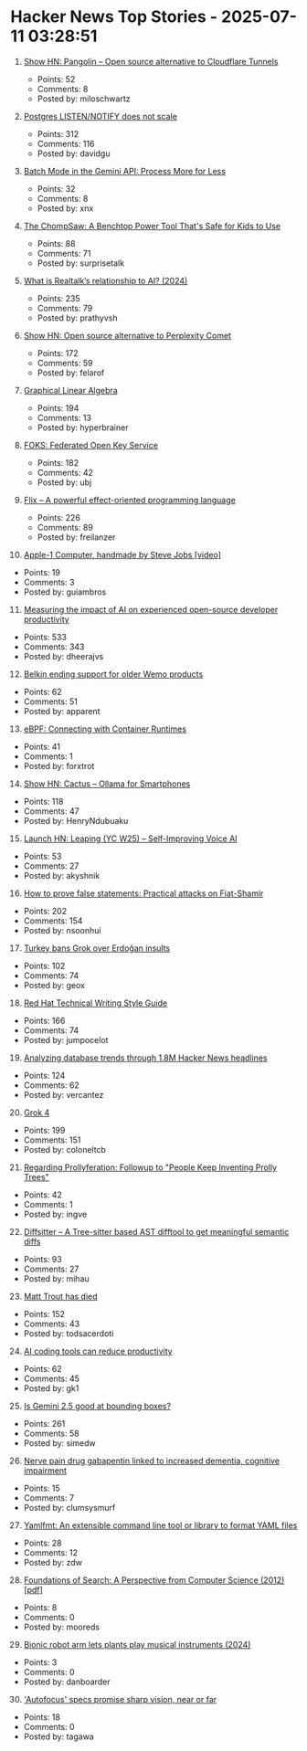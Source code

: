 # Hacker News Top Stories - 2025-07-11 03:28:51

1. [Show HN: Pangolin – Open source alternative to Cloudflare Tunnels](https://github.com/fosrl/pangolin)
   - Points: 52
   - Comments: 8
   - Posted by: miloschwartz

2. [Postgres LISTEN/NOTIFY does not scale](https://www.recall.ai/blog/postgres-listen-notify-does-not-scale)
   - Points: 312
   - Comments: 116
   - Posted by: davidgu

3. [Batch Mode in the Gemini API: Process More for Less](https://developers.googleblog.com/en/scale-your-ai-workloads-batch-mode-gemini-api/)
   - Points: 32
   - Comments: 8
   - Posted by: xnx

4. [The ChompSaw: A Benchtop Power Tool That's Safe for Kids to Use](https://www.core77.com/posts/137602/The-ChompSaw-A-Benchtop-Power-Tool-Thats-Safe-for-Kids-to-Use)
   - Points: 88
   - Comments: 71
   - Posted by: surprisetalk

5. [What is Realtalk’s relationship to AI? (2024)](https://dynamicland.org/2024/FAQ/#What_is_Realtalks_relationship_to_AI)
   - Points: 235
   - Comments: 79
   - Posted by: prathyvsh

6. [Show HN: Open source alternative to Perplexity Comet](https://www.browseros.com/)
   - Points: 172
   - Comments: 59
   - Posted by: felarof

7. [Graphical Linear Algebra](https://graphicallinearalgebra.net/)
   - Points: 194
   - Comments: 13
   - Posted by: hyperbrainer

8. [FOKS: Federated Open Key Service](https://foks.pub/)
   - Points: 182
   - Comments: 42
   - Posted by: ubj

9. [Flix – A powerful effect-oriented programming language](https://flix.dev/)
   - Points: 226
   - Comments: 89
   - Posted by: freilanzer

10. [Apple-1 Computer, handmade by Steve Jobs [video]](https://www.youtube.com/watch?v=XdBKuBhdZwg)
   - Points: 19
   - Comments: 3
   - Posted by: guiambros

11. [Measuring the impact of AI on experienced open-source developer productivity](https://metr.org/blog/2025-07-10-early-2025-ai-experienced-os-dev-study/)
   - Points: 533
   - Comments: 343
   - Posted by: dheerajvs

12. [Belkin ending support for older Wemo products](https://www.belkin.com/support-article/?articleNum=335419)
   - Points: 62
   - Comments: 51
   - Posted by: apparent

13. [eBPF: Connecting with Container Runtimes](https://h0x0er.github.io/blog/2025/06/29/ebpf-connecting-with-container-runtimes/)
   - Points: 41
   - Comments: 1
   - Posted by: forxtrot

14. [Show HN: Cactus – Ollama for Smartphones](undefined)
   - Points: 118
   - Comments: 47
   - Posted by: HenryNdubuaku

15. [Launch HN: Leaping (YC W25) – Self-Improving Voice AI](undefined)
   - Points: 53
   - Comments: 27
   - Posted by: akyshnik

16. [How to prove false statements: Practical attacks on Fiat-Shamir](https://www.quantamagazine.org/computer-scientists-figure-out-how-to-prove-lies-20250709/)
   - Points: 202
   - Comments: 154
   - Posted by: nsoonhui

17. [Turkey bans Grok over Erdoğan insults](https://www.politico.eu/article/turkey-ban-elon-musk-grok-recep-tayyip-erdogan-insult/)
   - Points: 102
   - Comments: 74
   - Posted by: geox

18. [Red Hat Technical Writing Style Guide](https://stylepedia.net/style/)
   - Points: 166
   - Comments: 74
   - Posted by: jumpocelot

19. [Analyzing database trends through 1.8M Hacker News headlines](https://camelai.com/blog/hn-database-hype/)
   - Points: 124
   - Comments: 62
   - Posted by: vercantez

20. [Grok 4](https://simonwillison.net/2025/Jul/10/grok-4/)
   - Points: 199
   - Comments: 151
   - Posted by: coloneltcb

21. [Regarding Prollyferation: Followup to "People Keep Inventing Prolly Trees"](https://www.dolthub.com/blog/2025-07-03-regarding-prollyferation/)
   - Points: 42
   - Comments: 1
   - Posted by: ingve

22. [Diffsitter – A Tree-sitter based AST difftool to get meaningful semantic diffs](https://github.com/afnanenayet/diffsitter)
   - Points: 93
   - Comments: 27
   - Posted by: mihau

23. [Matt Trout has died](https://www.shadowcat.co.uk/2025/07/09/ripples-they-cause-in-the-world/)
   - Points: 152
   - Comments: 43
   - Posted by: todsacerdoti

24. [AI coding tools can reduce productivity](https://secondthoughts.ai/p/ai-coding-slowdown)
   - Points: 62
   - Comments: 45
   - Posted by: gk1

25. [Is Gemini 2.5 good at bounding boxes?](https://simedw.com/2025/07/10/gemini-bounding-boxes/)
   - Points: 261
   - Comments: 58
   - Posted by: simedw

26. [Nerve pain drug gabapentin linked to increased dementia, cognitive impairment](https://medicalxpress.com/news/2025-07-nerve-pain-drug-gabapentin-linked.html)
   - Points: 15
   - Comments: 7
   - Posted by: clumsysmurf

27. [Yamlfmt: An extensible command line tool or library to format YAML files](https://github.com/google/yamlfmt)
   - Points: 28
   - Comments: 12
   - Posted by: zdw

28. [Foundations of Search: A Perspective from Computer Science (2012) [pdf]](https://staffwww.dcs.shef.ac.uk/people/J.Marshall/publications/SFR09_16%20Marshall%20&%20Neumann_PP.pdf)
   - Points: 8
   - Comments: 0
   - Posted by: mooreds

29. [Bionic robot arm lets plants play musical instruments (2024)](https://djmag.com/news/bionic-robot-arm-lets-plants-play-musical-instruments)
   - Points: 3
   - Comments: 0
   - Posted by: danboarder

30. ['Autofocus' specs promise sharp vision, near or far](https://www.bbc.com/news/articles/cj6r06d7xdjo)
   - Points: 18
   - Comments: 0
   - Posted by: tagawa

